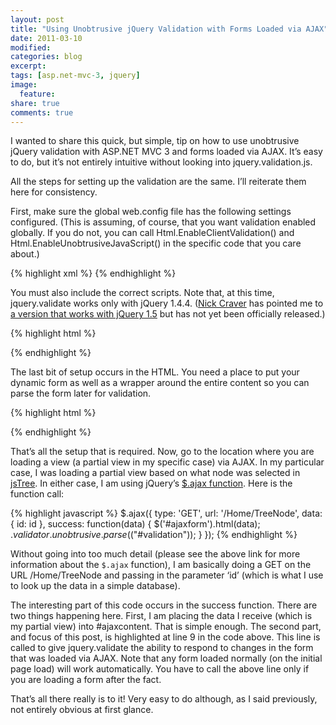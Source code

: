 ```yaml
---
layout: post
title: "Using Unobtrusive jQuery Validation with Forms Loaded via AJAX"
date: 2011-03-10
modified:
categories: blog
excerpt:
tags: [asp.net-mvc-3, jquery]
image:
  feature:
share: true
comments: true
---
```

I wanted to share this quick, but simple, tip on how to use unobtrusive jQuery validation with ASP.NET MVC 3 and forms loaded via AJAX. It’s easy to do, but it’s not entirely intuitive without looking into jquery.validation.js.

All the steps for setting up the validation are the same. I’ll reiterate them here for consistency.

First, make sure the global web.config file has the following settings configured. (This is assuming, of course, that you want validation enabled globally. If you do not, you can call Html.EnableClientValidation() and Html.EnableUnobtrusiveJavaScript() in the specific code that you care about.)

{% highlight xml %}
<appSettings>
    <add key="ClientValidationEnabled" value="true" />
    <add key="UnobtrusiveJavaScriptEnabled" value="true" />
</appSettings>
{% endhighlight %}

You must also include the correct scripts. Note that, at this time, jquery.validate works only with jQuery 1.4.4. ([Nick Craver](http://twitter.com/Nick_Craver) has pointed me to [a version that works with jQuery 1.5](https://github.com/jzaefferer/jquery-validation) but has not yet been officially released.)

{% highlight html %}
<script type="text/javascript" src="@Url.Content("></script>
<script type="text/javascript" src="@Url.Content("></script>
<script type="text/javascript" src="@Url.Content("></script>
<script type="text/javascript" src="@Url.Content("></script>
{% endhighlight %}

The last bit of setup occurs in the HTML. You need a place to put your dynamic form as well as a wrapper around the entire content so you can parse the form later for validation.

{% highlight html %}
<!-- Some HTML Content .. -->
<div id="validation">
    <div id="ajaxform"></div>
</div>
<!-- Some more HTML Content .. -->
{% endhighlight %}

That’s all the setup that is required. Now, go to the location where you are loading a view (a partial view in my specific case) via AJAX. In my particular case, I was loading a partial view based on what node was selected in [jsTree](http://www.jstree.com/). In either case, I am using jQuery’s [$.ajax function](http://api.jquery.com/jQuery.ajax/). Here is the function call:

{% highlight javascript %}
$.ajax({
    type: 'GET',
    url: '/Home/TreeNode',
    data: {
        id: id
    },
    success: function(data) {
        $('#ajaxform').html(data);
        $.validator.unobtrusive.parse($("#validation"));
    }
});
{% endhighlight %}

Without going into too much detail (please see the above link for more information about the `$.ajax` function), I am basically doing a GET on the URL /Home/TreeNode and passing in the parameter ‘id’ (which is what I use to look up the data in a simple database).

The interesting part of this code occurs in the success function. There are two things happening here. First, I am placing the data I receive (which is my partial view) into #ajaxcontent. That is simple enough. The second part, and focus of this post, is highlighted at line 9 in the code above. This line is called to give jquery.validate the ability to respond to changes in the form that was loaded via AJAX. Note that any form loaded normally (on the initial page load) will work automatically. You have to call the above line only if you are loading a form after the fact.

That’s all there really is to it! Very easy to do although, as I said previously, not entirely obvious at first glance.
